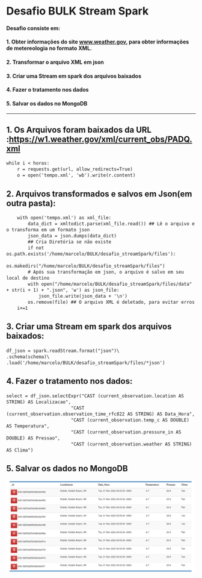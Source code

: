 # Desafio BULK Stream Spark

#### Desafio consiste em: 

#### 1. Obter informações do site www.weather.gov, para obter informações de metereologia no formato XML.

#### 2. Transformar o arquivo XML em json

#### 3. Criar uma Stream em spark dos arquivos baixados

#### 4. Fazer o tratamento nos dados

#### 5. Salvar os dados no MongoDB
--------------------------------

## 1. Os Arquivos foram baixados da URL :https://w1.weather.gov/xml/current_obs/PADQ.xml
```
while i < horas:
    r = requests.get(url, allow_redirects=True)
    o = open('tempo.xml', 'wb').write(r.content)
```

## 2. Arquivos transformados e salvos em Json(em outra pasta):
```
    with open('tempo.xml') as xml_file:
        data_dict = xmltodict.parse(xml_file.read()) ## Lê o arquivo e o transforma em um formato json
        json_data = json.dumps(data_dict) 
        ## Cria Diretória se não existe
        if not os.path.exists('/home/marcelo/BULK/desafio_streamSpark/files'):
            os.makedirs("/home/marcelo/BULK/desafio_streamSpark/files")
        # Após sua transformação em json, o arquivo é salvo em seu local de destino
        with open("/home/marcelo/BULK/desafio_streamSpark/files/data" + str(i + 1) + ".json", 'w') as json_file:
            json_file.write(json_data + '\n')
        os.remove(file) ## O arquivo XML é deletado, para evitar erros
    i+=1
```

## 3. Criar uma Stream em spark dos arquivos baixados:
```
df_json = spark.readStream.format("json")\
.schema(schema)\
.load('/home/marcelo/BULK/desafio_streamSpark/files/*json')
```

## 4. Fazer o tratamento nos dados:
```
select = df_json.selectExpr("CAST (current_observation.location AS STRING) AS Localizacao",
                        "CAST (current_observation.observation_time_rfc822 AS STRING) AS Data_Hora",
                        "CAST (current_observation.temp_c AS DOUBLE) AS Temperatura",
                        "CAST (current_observation.pressure_in AS DOUBLE) AS Pressao",
                        "CAST (current_observation.weather AS STRING) AS Clima")
```

## 5. Salvar os dados no MongoDB
![Screenshot](screenshot.png)
